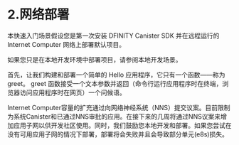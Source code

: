 # 2.网络部署

本快速入门场景假设您是第一次安装 DFINITY Canister SDK 并在远程运行的 Internet Computer 网络上部署默认项目。

如果您只是在本地开发环境中部署项目，请参阅本地开发场景。

首先，让我们构建和部署一个简单的 Hello 应用程序，它只有一个函数——称为greet。 greet 函数接受一个文本参数并返回（命令行运行应用程序时在终端，浏览器访问应用程序时在网页）一个问候语。

Internet Computer容量的扩充通过向网络神经系统（NNS）提交议案。目前限制为系统Canister和已通过NNS审批的应用。在接下来的几周将通过NNS议案来增加应用子网以供开发社区使用。同时，我们鼓励您本地开发和部署。如果您尝试在没有可用应用子网的情况下部署，部署将会失败并且会导致部分单元\(e8s\)损失。

